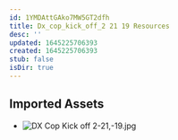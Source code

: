 ```yaml
---
id: 1YMDAttGAko7MW5GT2dfh
title: Dx_cop_kick_off_2 21 19 Resources
desc: ''
updated: 1645225706393
created: 1645225706393
stub: false
isDir: true
---
```

## Imported Assets
- ![DX Cop Kick off 2-21,-19.jpg](/assets/dx-cop-kick-off-2-21,-19.jpg)
